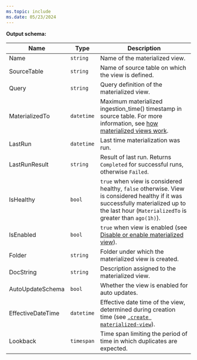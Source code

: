```yaml
---
ms.topic: include
ms.date: 05/23/2024
---
```


**Output schema:**

| Name | Type | Description |
|--|--|--|
| Name | `string` | Name of the materialized view. |
| SourceTable | `string` | Name of source table on which the view is defined. |
| Query | `string` | Query definition of the materialized view. |
| MaterializedTo | `datetime` | Maximum materialized ingestion_time() timestamp in source table. For more information, see [how materialized views work](../management/materialized-views/materialized-view-overview.md#how-materialized-views-work). |
| LastRun | `datetime` | Last time materialization was run. |
| LastRunResult | `string` | Result of last run. Returns `Completed` for successful runs, otherwise `Failed`. |
| IsHealthy | `bool` | `true` when view is considered healthy, `false` otherwise. View is considered healthy if it was successfully materialized up to the last hour (`MaterializedTo` is greater than `ago(1h)`). |
| IsEnabled | `bool` | `true` when view is enabled (see [Disable or enable materialized view](../management/materialized-views/materialized-view-enable-disable.md)). |
| Folder | `string` | Folder under which the materialized view is created. |
| DocString | `string` | Description assigned to the materialized view. |
| AutoUpdateSchema | `bool` | Whether the view is enabled for auto updates. |
| EffectiveDateTime | `datetime` | Effective date time of the view, determined during creation time (see [`.create materialized-view`](../management/materialized-views/materialized-view-create.md#create-materialized-view)). |
| Lookback | `timespan` | Time span limiting the period of time in which duplicates are expected. |
